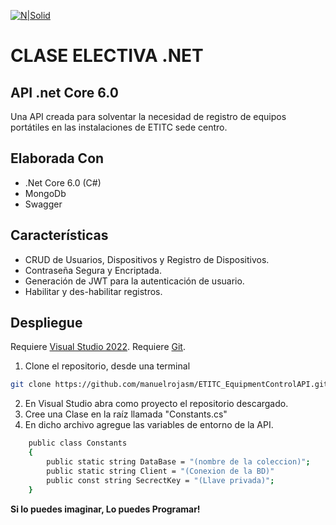 [![N|Solid](https://repositorio.itc.edu.co/image/logo_es.png)](https://etitc.edu.co/es/)

# CLASE ELECTIVA .NET 
## API .net Core 6.0

Una API creada para solventar la necesidad de registro de equipos portátiles en las instalaciones de ETITC sede centro.

## Elaborada Con
- .Net Core 6.0 (C#)
- MongoDb
- Swagger
## Características
- CRUD de Usuarios, Dispositivos y Registro de Dispositivos.
- Contraseña Segura y Encriptada. 
- Generación de JWT para la autenticación de usuario.
- Habilitar y des-habilitar registros.

## Despliegue 

Requiere [Visual Studio 2022](https://visualstudio.microsoft.com/es/vs/).
Requiere [Git](https://git-scm.com/).

1. Clone el repositorio, desde una terminal

```sh
git clone https://github.com/manuelrojasm/ETITC_EquipmentControlAPI.git
```
2. En Visual Studio abra como proyecto el repositorio descargado.
3. Cree una Clase en la raíz llamada "Constants.cs" 
4. En dicho archivo agregue las variables de entorno de la API.
```sh
    public class Constants
    {
        public static string DataBase = "(nombre de la coleccion)";
        public static string Client = "(Conexion de la BD)"
        public const string SecrectKey = "(Llave privada)";
    }
```

**Si lo puedes imaginar, Lo puedes Programar!**

[//]: # (Desarrollado por Manuel Rojas y Maura Tamayo)
